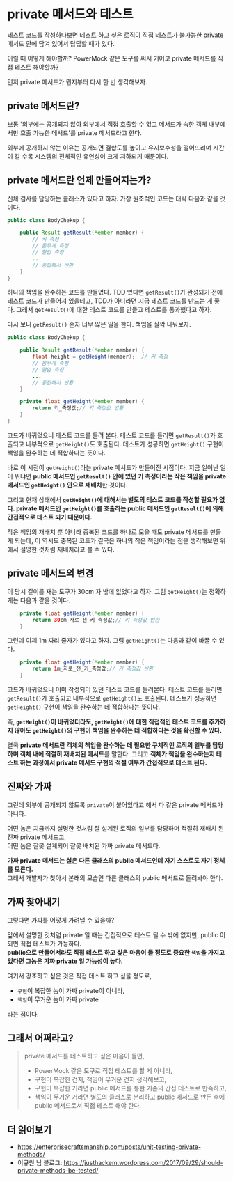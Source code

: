 # private 메서드와 테스트

테스트 코드를 작성하다보면 테스트 하고 싶은 로직이 직접 테스트가 불가능한 private 메서드 안에 담겨 있어서 답답할 때가 있다.

이럴 때 어떻게 해야할까? PowerMock 같은 도구를 써서 기어코 private 메서드를 직접 테스트 해야할까?

먼저 private 메서드가 뭔지부터 다시 한 번 생각해보자.


## private 메서드란?

보통 '외부에는 공개되지 않아 외부에서 직접 호출할 수 없고 메서드가 속한 객체 내부에서만 호출 가능한 메서드'를 private 메서드라고 한다.

외부에 공개하지 않는 이유는 공개되면 결합도를 높이고 유지보수성을 떨어뜨리며 시간이 갈 수록 시스템의 전체적인 유연성이 크게 저하되기 때문이다.


## private 메서드란 언제 만들어지는가?

신체 검사를 담당하는 클래스가 있다고 하자. 가장 원초적인 코드는 대략 다음과 같을 것이다.

```java
public class BodyChekup {

    public Result getResult(Member member) {
        // 키 측정
        // 몸무게 측정
        // 혈압 측정
        ...
        // 종합해서 반환
    }
}
```

하나의 책임을 완수하는 코드를 만들었다. TDD 였다면 `getResult()`가 완성되기 전에 테스트 코드가 만들어져 있을테고, TDD가 아니라면 지금 테스트 코드를 만드는 게 좋다. 그래서 `getResult()`에 대한 테스트 코드를 만들고 테스트를 통과했다고 하자.

다시 보니 `getResult()` 혼자 너무 많은 일을 한다. 책임을 살짝 나눠보자.

```java
public class BodyChekup {

    public Result getResult(Member member) {
        float height = getHeight(member);  // 키 측정
        // 몸무게 측정
        // 혈압 측정
        ...
        // 종합해서 반환
    }

    private float getHeight(Member member) {
        return 키_측정값;// 키 측정값 반환
    }
}
```

코드가 바뀌었으니 테스트 코드를 돌려 본다. 테스트 코드를 돌리면 `getResult()`가 호출되고 내부적으로 `getHeight()`도 호출된다. 테스트가 성공하면 `getHeight()` 구현이 책임을 완수하는 데 적합하다는 뜻이다.

바로 이 시점이 `getHeight()`라는 private 메서드가 만들어진 시점이다. 지금 일어난 일이 뭐냐면 **public 메서드인 `getResult()` 안에 있던 키 측정이라는 작은 책임을 private 메서드인 `getHeight()` 안으로 재배치**한 것이다. 

그리고 현재 상태에서 **`getHeight()`에 대해서는 별도의 테스트 코드를 작성할 필요가 없다. private 메서드인 `getHeight()`를 호출하는 public 메서드인 `getResult()`에 의해 간접적으로 테스트 되기 때문이다.**

작은 책임의 재배치 뿐 아니라 중복된 코드를 하나로 모을 때도 private 메서드를 만들게 되는데, 이 역시도 중복된 코드가 결국은 하나의 작은 책임이라는 점을 생각해보면 위에서 설명한 것처럼 재배치라고 볼 수 있다.


## private 메서드의 변경

이 당시 길이를 재는 도구가 30cm 자 밖에 없었다고 하자. 그럼 `getHeight()`는 정확하게는 다음과 같을 것이다.

```java
    private float getHeight(Member member) {
        return 30cm_자로_잰_키_측정값;// 키 측정값 반환
    }
```

그런데 이제 1m 짜리 줄자가 있다고 하자. 그럼 `getHeight()`는 다음과 같이 바꿀 수 있다.

```java
    private float getHeight(Member member) {
        return 1m_자로_잰_키_측정값;// 키 측정값 반환
    }
```

코드가 바뀌었으니 이미 작성되어 있던 테스트 코드를 돌려본다. 테스트 코드를 돌리면 `getResult()`가 호출되고 내부적으로 `getHeight()`도 호출된다. 테스트가 성공하면 `getHeight()` 구현이 책임을 완수하는 데 적합하다는 뜻이다.

즉, **`getHeight()`이 바뀌었더라도, `getHeight()`에 대한 직접적인 테스트 코드를 추가하지 않아도 `getHeight()`의 구현이 책임을 완수하는 데 적합하다는 것을 확신할 수 있다.**

결국 **private 메서드란 객체의 책임을 완수하는 데 필요한 구체적인 로직의 일부를 담당하며 객체 내에 적절히 재배치된 메서드**를 말한다. 그리고 **객체가 책임을 완수하는지 테스트 하는 과정에서 private 메서드 구현의 적절 여부가 간접적으로 테스트 된다.**


## 진짜와 가짜

그런데 외부에 공개되지 않도록 `private`이 붙어있다고 해서 다 같은 private 메서드가 아니다.

어떤 놈은 지금까지 설명한 것처럼 잘 설계된 로직의 일부를 담당하며 적절히 재배치 된 진짜 private 메서드고,  
어떤 놈은 잘못 설계되어 잘못 배치된 가짜 private 메서드다.

**가짜 private 메서드는 실은 다른 클래스의 public 메서드인데 자기 스스로도 자기 정체를 모른다.**  
그래서 개발자가 찾아서 본래의 모습인 다른 클래스의 public 메서드로 돌려놔야 한다.


## 가짜 찾아내기

그렇다면 가짜를 어떻게 가려낼 수 있을까?

앞에서 설명한 것처럼 private 일 때는 간접적으로 테스트 될 수 밖에 없지만, public 이 되면 직접 테스트가 가능하다.  
**public으로 만들어서라도 직접 테스트 하고 싶은 마음이 들 정도로 중요한 `책임`을 가지고 있다면 그놈은 가짜 private 일 가능성이 높다.**

여기서 강조하고 싶은 것은 직접 테스트 하고 싶을 정도로,
- `구현`이 복잡한 놈이 가짜 private이 아니라,  
- `책임`이 무거운 놈이 가짜 private  

라는 점이다.


## 그래서 어쩌라고?

>private 메서드를 테스트하고 싶은 마음이 들면,  
>- PowerMock 같은 도구로 직접 테스트를 할 게 아니라,  
>- 구현이 복잡한 건지, 책임이 무거운 건지 생각해보고,  
>- 구현이 복잡한 거라면 public 메서드를 통한 기존의 간접 테스트로 만족하고,  
>- 책임이 무거운 거라면 별도의 클래스로 분리하고 public 메서드로 만든 후에 public 메서드로서 직접 테스트 해야 한다.


## 더 읽어보기

- https://enterprisecraftsmanship.com/posts/unit-testing-private-methods/  
- 이규원 님 블로그: https://justhackem.wordpress.com/2017/09/29/should-private-methods-be-tested/


